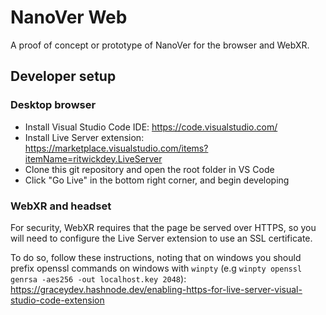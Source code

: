 # NanoVer Web

A proof of concept or prototype of NanoVer for the browser and WebXR.

## Developer setup

### Desktop browser

 * Install Visual Studio Code IDE: https://code.visualstudio.com/
 * Install Live Server extension: https://marketplace.visualstudio.com/items?itemName=ritwickdey.LiveServer
 * Clone this git repository and open the root folder in VS Code
 * Click "Go Live" in the bottom right corner, and begin developing

### WebXR and headset

For security, WebXR requires that the page be served over HTTPS, so you will need to configure the Live Server extension to use an SSL certificate.

To do so, follow these instructions, noting that on windows you should prefix openssl commands on windows with `winpty` (e.g `winpty openssl genrsa -aes256 -out localhost.key 2048`): https://graceydev.hashnode.dev/enabling-https-for-live-server-visual-studio-code-extension
